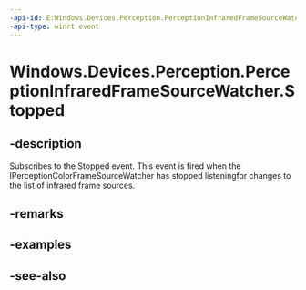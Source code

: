 ```yaml
---
-api-id: E:Windows.Devices.Perception.PerceptionInfraredFrameSourceWatcher.Stopped
-api-type: winrt event
---
```


<!-- Event syntax
public event Windows.Foundation.TypedEventHandler Stopped<Windows.Devices.Perception.PerceptionInfraredFrameSourceWatcher,  object>
-->

# Windows.Devices.Perception.PerceptionInfraredFrameSourceWatcher.Stopped

## -description
Subscribes to the Stopped event. This event is fired when the IPerceptionColorFrameSourceWatcher has stopped listeningfor changes to the list of infrared frame sources.

## -remarks

## -examples

## -see-also
